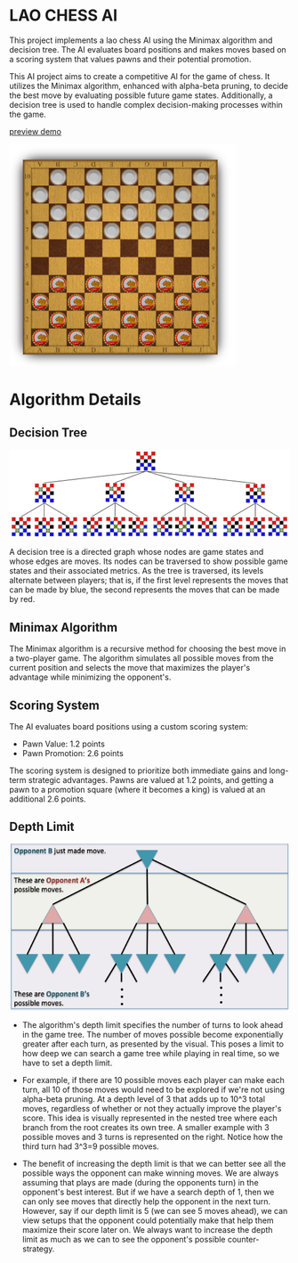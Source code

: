 # LAO CHESS AI

This project implements a lao chess AI using the Minimax algorithm and decision tree. The AI evaluates board positions and makes moves based on a scoring system that values pawns and their potential promotion.

This AI project aims to create a competitive AI for the game of chess. It utilizes the Minimax algorithm, enhanced with alpha-beta pruning, to decide the best move by evaluating possible future game states. Additionally, a decision tree is used to handle complex decision-making processes within the game.

[preview demo](https://laochessai.netlify.app/)

<img src="img/laochess.png" width="auto" height="400">

# Algorithm Details

## Decision Tree
![decisiontree](img/decisiontree.jpg)

A decision tree is a directed graph whose nodes are game states and whose edges are moves. Its nodes can be traversed to show possible game states and their associated metrics. As the tree is traversed, its levels alternate between players; that is, if the first level represents the moves that can be made by blue, the second represents the moves that can be made by red.

## Minimax Algorithm
The Minimax algorithm is a recursive method for choosing the best move in a two-player game. The algorithm simulates all possible moves from the current position and selects the move that maximizes the player's advantage while minimizing the opponent's.

## Scoring System
The AI evaluates board positions using a custom scoring system:

- Pawn Value: 1.2 points
- Pawn Promotion: 2.6 points

The scoring system is designed to prioritize both immediate gains and long-term strategic advantages. Pawns are valued at 1.2 points, and getting a pawn to a promotion square (where it becomes a king) is valued at an additional 2.6 points.

## Depth Limit

<img src="img/depthlimit.png" width="auto" height="300">

- The algorithm's depth limit specifies the number of turns to look ahead in the game tree. The number of moves possible become exponentially greater after each turn, as presented by the visual. This poses a limit to how deep we can search a game tree while playing in real time, so we have to set a depth limit. 

- For example, if there are 10 possible moves each player can make each turn, all 10 of those moves would need to be explored if we're not using alpha-beta pruning. At a depth level of 3 that adds up to 10^3 total moves, regardless of whether or not they actually improve the player's score. This idea is visually represented in the nested tree where each branch from the root creates its own tree. A smaller example with 3 possible moves and 3 turns is represented on the right. Notice how the third turn had 3^3=9 possible moves.

- The benefit of increasing the depth limit is that we can better see all the possible ways the opponent can make winning moves. We are always assuming that plays are made (during the opponents turn) in the opponent's best interest. But if we have a search depth of 1, then we can only see moves that directly help the opponent in the next turn. However, say if our depth limit is 5 (we can see 5 moves ahead), we can view setups that the opponent could potentially make that help them maximize their score later on. We always want to increase the depth limit as much as we can to see the opponent's possible counter-strategy.
